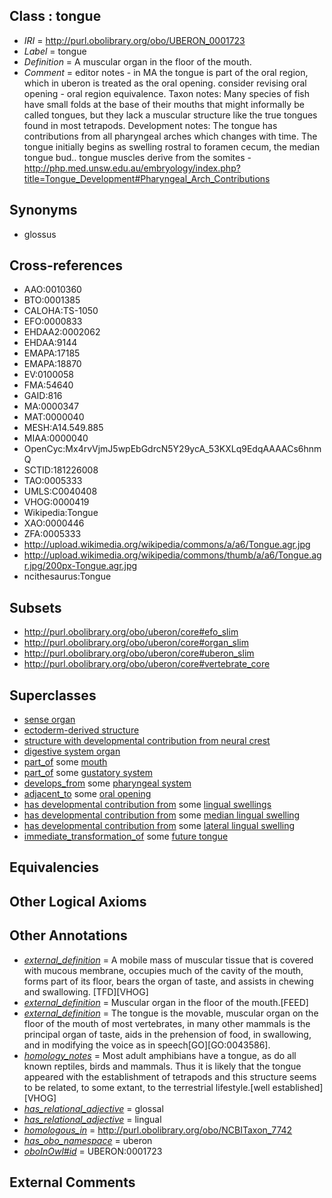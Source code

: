 
## Class : tongue

 * *IRI* = http://purl.obolibrary.org/obo/UBERON_0001723
 * *Label* = tongue
 * *Definition* = A muscular organ in the floor of the mouth.
 * *Comment* = editor notes - in MA the tongue is part of the oral region, which in uberon is treated as the oral opening. consider revising oral opening - oral region equivalence. Taxon notes: Many species of fish have small folds at the base of their mouths that might informally be called tongues, but they lack a muscular structure like the true tongues found in most tetrapods. Development notes: The tongue has contributions from all pharyngeal arches which changes with time. The tongue initially begins as swelling rostral to foramen cecum, the median tongue bud.. tongue muscles derive from the somites - http://php.med.unsw.edu.au/embryology/index.php?title=Tongue_Development#Pharyngeal_Arch_Contributions

## Synonyms

 * glossus

## Cross-references

 * AAO:0010360
 * BTO:0001385
 * CALOHA:TS-1050
 * EFO:0000833
 * EHDAA2:0002062
 * EHDAA:9144
 * EMAPA:17185
 * EMAPA:18870
 * EV:0100058
 * FMA:54640
 * GAID:816
 * MA:0000347
 * MAT:0000040
 * MESH:A14.549.885
 * MIAA:0000040
 * OpenCyc:Mx4rvVjmJ5wpEbGdrcN5Y29ycA_53KXLq9EdqAAAACs6hnmQ
 * SCTID:181226008
 * TAO:0005333
 * UMLS:C0040408
 * VHOG:0000419
 * Wikipedia:Tongue
 * XAO:0000446
 * ZFA:0005333
 * http://upload.wikimedia.org/wikipedia/commons/a/a6/Tongue.agr.jpg
 * http://upload.wikimedia.org/wikipedia/commons/thumb/a/a6/Tongue.agr.jpg/200px-Tongue.agr.jpg
 * ncithesaurus:Tongue

## Subsets

 * http://purl.obolibrary.org/obo/uberon/core#efo_slim
 * http://purl.obolibrary.org/obo/uberon/core#organ_slim
 * http://purl.obolibrary.org/obo/uberon/core#uberon_slim
 * http://purl.obolibrary.org/obo/uberon/core#vertebrate_core

## Superclasses

 * [sense organ](../../UBERON/20/UBERON_0000020.md)
 * [ectoderm-derived structure](../../UBERON/21/UBERON_0004121.md)
 * [structure with developmental contribution from neural crest](../../UBERON/14/UBERON_0010314.md)
 * [digestive system organ](../../UBERON/65/UBERON_0013765.md)
 * [part_of](../../BFO/50/BFO_0000050.md) some [mouth](../../UBERON/65/UBERON_0000165.md)
 * [part_of](../../BFO/50/BFO_0000050.md) some [gustatory system](../../UBERON/33/UBERON_0001033.md)
 * [develops_from](../../RO/02/RO_0002202.md) some [pharyngeal system](../../UBERON/14/UBERON_0008814.md)
 * [adjacent_to](../../RO/20/RO_0002220.md) some [oral opening](../../UBERON/66/UBERON_0000166.md)
 * [has developmental contribution from](../../RO/54/RO_0002254.md) some [lingual swellings](../../UBERON/60/UBERON_0006260.md)
 * [has developmental contribution from](../../RO/54/RO_0002254.md) some [median lingual swelling](../../UBERON/56/UBERON_0006756.md)
 * [has developmental contribution from](../../RO/54/RO_0002254.md) some [lateral lingual swelling](../../UBERON/57/UBERON_0006757.md)
 * [immediate_transformation_of](../../SIO/58/SIO_000658.md) some [future tongue](../../UBERON/56/UBERON_0010056.md)

## Equivalencies


## Other Logical Axioms


## Other Annotations

 * *[external_definition](../../UBPROP/01/UBPROP_0000001.md)* = A mobile mass of muscular tissue that is covered with mucous membrane, occupies much of the cavity of the mouth, forms part of its floor, bears the organ of taste, and assists in chewing and swallowing. [TFD][VHOG]
 * *[external_definition](../../UBPROP/01/UBPROP_0000001.md)* = Muscular organ in the floor of the mouth.[FEED]
 * *[external_definition](../../UBPROP/01/UBPROP_0000001.md)* = The tongue is the movable, muscular organ on the floor of the mouth of most vertebrates, in many other mammals is the principal organ of taste, aids in the prehension of food, in swallowing, and in modifying the voice as in speech[GO][GO:0043586].
 * *[homology_notes](../../UBPROP/03/UBPROP_0000003.md)* = Most adult amphibians have a tongue, as do all known reptiles, birds and mammals. Thus it is likely that the tongue appeared with the establishment of tetrapods and this structure seems to be related, to some extant, to the terrestrial lifestyle.[well established][VHOG]
 * *[has_relational_adjective](../../UBPROP/07/UBPROP_0000007.md)* = glossal
 * *[has_relational_adjective](../../UBPROP/07/UBPROP_0000007.md)* = lingual
 * *[homologous_in](../../core#homologous/in/core#homologous_in.md)* = http://purl.obolibrary.org/obo/NCBITaxon_7742
 * *[has_obo_namespace](../../ce/oboInOwl#hasOBONamespace.md)* = uberon
 * *[oboInOwl#id](../../id/oboInOwl#id.md)* = UBERON:0001723

## External Comments

